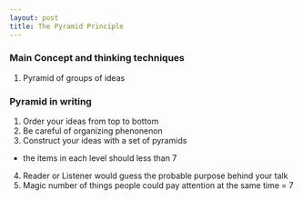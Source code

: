 ```yaml
---
layout: post
title: The Pyramid Principle
---
```

### Main Concept and thinking techniques  
1. Pyramid of groups of ideas  
### Pyramid in writing
1. Order your ideas from top to bottom  
2. Be careful of organizing phenonenon
3. Construct your ideas with a set of pyramids  
  * the items in each level should less than 7
4. Reader or Listener would guess the probable purpose behind your talk  
5. Magic number of things people could pay attention at the same time = 7  

